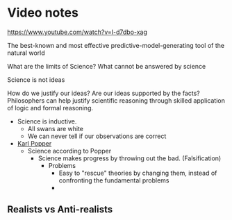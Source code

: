 # Video notes

https://www.youtube.com/watch?v=I-d7dbo-xag

The best-known and most effective predictive-model-generating tool of the natural world

What are the limits of Science?
What cannot be answered by science

Science is not ideas

How do we justify our ideas?
Are our ideas supported by the facts?
Philosophers can help justify scientific reasoning through skilled application of logic and formal reasoning.

* Science is inductive.
  * All swans are white
  * We can never tell if our observations are correct
* [Karl Popper](http://en.wikipedia.org/wiki/Karl_Popper "Wikipedia Entry: Karl Popper")
  * Science according to Popper
    * Science makes progress by throwing out the bad. (Falsification)
      * Problems
        * Easy to "rescue" theories by changing them, instead of confronting the fundamental problems
        * 

## Realists vs Anti-realists


